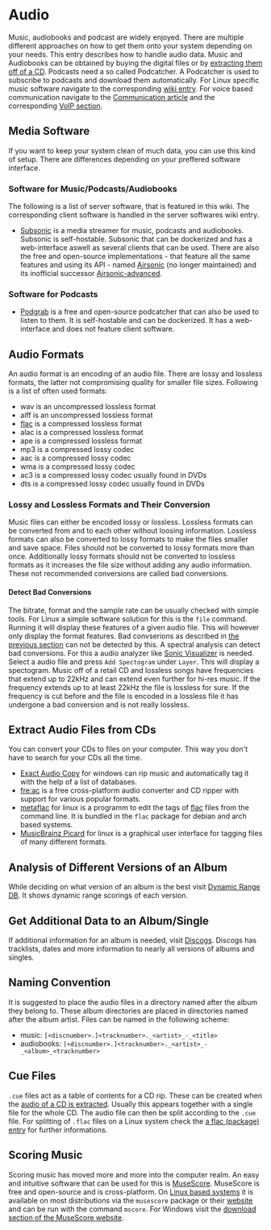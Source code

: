 # Audio

Music, audiobooks and podcast are widely enjoyed.
There are multiple different approaches on how to get them onto your system
depending on your needs.
This entry describes how to handle audio data.
Music and Audiobooks can be obtained by buying the digital files or by
[extracting them off of a CD](#extract-audio-files-from-cds).
Podcasts need a so called Podcatcher.
A Podcatcher is used to subscribe to podcasts and download them automatically.
For Linux specific music software navigate to the corresponding
[wiki entry](/wiki/linux/audio.md).
For voice based communication navigate to the [Communication article](/wiki/communication.md) and
the corresponding [VoIP section](/wiki/communication.md#voip).

## Media Software

If you want to keep your system clean of much data, you can use this kind of
setup.
There are differences depending on your preffered software interface.

### Software for Music/Podcasts/Audiobooks

The following is a list of server software, that is featured in this wiki.
The corresponding client software is handled in the server softwares wiki entry.

- [Subsonic](./subsonic.md) is a media streamer for music, podcasts and
  audiobooks.
  Subsonic is self-hostable.
  Subsonic that can be dockerized and has a web-interface aswell as several
  clients that can be used.
  There are also the free and open-source implementations - that feature all the
  same features and using its API - named [Airsonic](./airsonic.md) (no longer
  maintained) and its inofficial successor [Airsonic-advanced](./airsonic.md).

### Software for Podcasts

- [Podgrab](./podgrab.md) is a free and open-source podcatcher that can also be
  used to listen to them.
  It is self-hostable and can be dockerized.
  It has a web-interface and does not feature client software.

## Audio Formats

An audio format is an encoding of an audio file.
There are lossy and lossless formats, the latter not compromising quality for
smaller file sizes.
Following is a list of often used formats:

- wav is an uncompressed lossless format
- aiff is an uncompressed lossless format
- [flac](./flac_(codec).md) is a compressed lossless format
- alac is a compressed lossless format
- ape is a compressed lossless format
- mp3 is a compressed lossy codec
- aac is a compressed lossy codec
- wma is a compressed lossy codec
- ac3 is a compressed lossy codec usually found in DVDs
- dts is a compressed lossy codec usually found in DVDs

### Lossy and Lossless Formats and Their Conversion

Music files can either be encoded lossy or lossless.
Lossless formats can be converted from and to each other without loosing
information.
Lossless formats can also be converted to lossy formats to make the files
smaller and save space.
Files should not be converted to lossy formats more than once.
Additionally lossy formats should not be converted to lossless formats as it
increases the file size without adding any audio information.
These not recommended conversions are called bad conversions.

#### Detect Bad Conversions

The bitrate, format and the sample rate can be usually checked with simple
tools.
For Linux a simple software solution for this is the `file` command.
Running it will display these features of a given audio file.
This will however only display the format features.
Bad convserions as described in
[the previous section](#lossy-and-lossless-formats-and-their-conversion) can not
be detected by this.
A spectral analysis can detect bad conversions.
For this a audio analyzer like
[Sonic Visualizer](https://www.sonicvisualiser.org/) is needed.
Select a audio file and press `Add Spectogram` under `Layer`.
This will display a spectogram.
Music off of a retail CD and lossless songs have frequencies that extend up to
22kHz and can extend even further for hi-res music.
If the frequency extends up to at least 22kHz the file is lossless for sure.
If the frequency is cut before and the file is encoded in a lossless file it has
undergone a bad conversion and is not really lossless.

## Extract Audio Files from CDs

You can convert your CDs to files on your computer.
This way you don't have to search for your CDs all the time.

- [Exact Audio Copy](https://www.exactaudiocopy.de) for windows can rip music
  and automatically tag it with the help of a list of databases.
- [fre:ac](https://freac.org/downloads-mainmenu-33) is a free cross-platform
  audio converter and CD ripper with support for various popular formats.
- [metaflac](./linux/flac_(package).md) for linux is a programm
  to edit the tags of [flac](./flac_(codec).md) files from the command line.
  It is bundled in the `flac` package for debian and arch based systems.
- [MusicBrainz Picard](./picard.md) for linux is a
  graphical user interface for tagging files of many different formats.

## Analysis of Different Versions of an Album

While deciding on what version of an album is the best visit
[Dynamic Range DB](https://dr.loudness-war.info).
It shows dynamic range scorings of each version.

## Get Additional Data to an Album/Single

If additional information for an album is needed, visit
[Discogs](https://www.discogs.com).
Discogs has tracklists, dates and more information to nearly all versions of
albums and singles.

## Naming Convention

It is suggested to place the audio files in a directory named after the album they
belong to.
These album directories are placed in directories named after the album artist.
Files can be named in the following scheme:

- music: `[<discnumber>.]<tracknumber>._<artist>_-_<title>`
- audiobooks: `[<discnumber>.]<tracknumber>._<artist>_-_<album>_<tracknumber>`

## Cue Files

`.cue` files act as a table of contents for a CD rip.
These can be created when the
[audio of a CD is extracted](#extract-audio-files-from-cds).
Usually this appears together with a single file for the whole CD.
The audio file can then be split according to the `.cue` file.
For splitting of `.flac` files on a Linux system check the
[a flac (package) entry](/wiki/linux/flac_(package).md#splitting-flac-file-according-to-cue-file)
for further informations.

## Scoring Music

Scoring music has moved more and more into the computer realm.
An easy and intuitive software that can be used for this is
[MuseScore](https://musescore.org/).
MuseScore is free and open-source and is cross-platform.
On [Linux based systems](/wiki/linux.md) it is available on most distributions via the `musescore`
package or their [website](https://musescore.org/download) and can be run with the command `mscore`.
For Windows visit the [download section of the MuseScore website](https://musescore.org/download).
